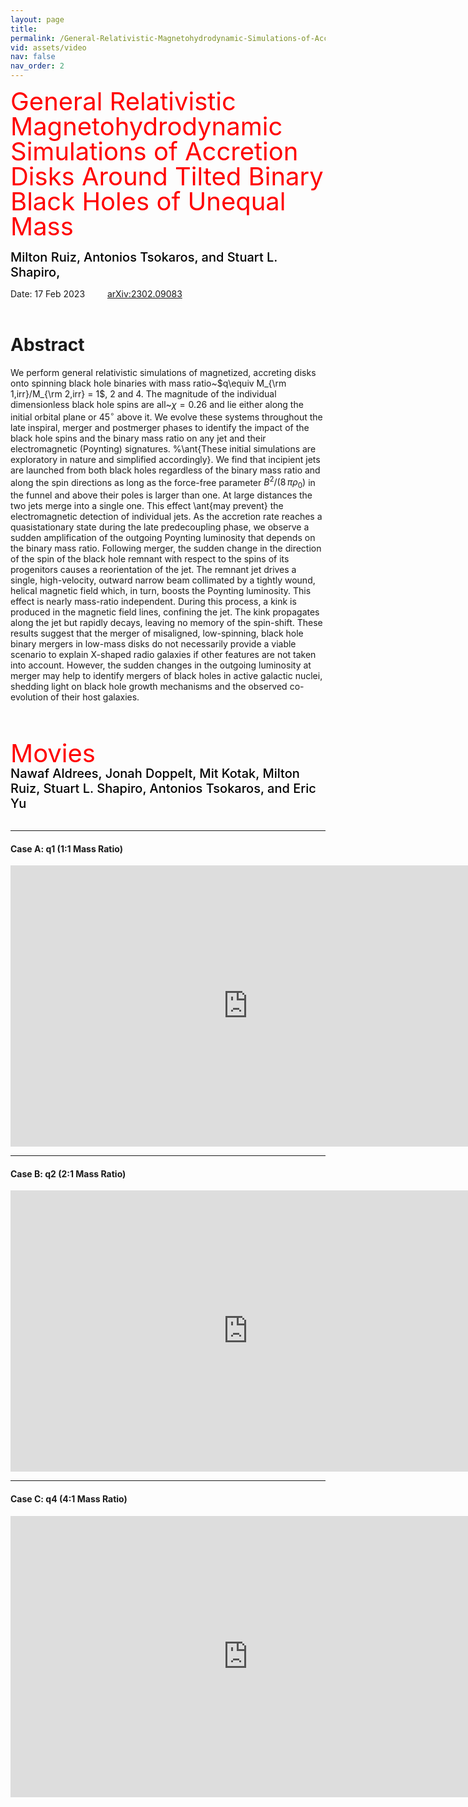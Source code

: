 ```yaml
---
layout: page
title: 
permalink: /General-Relativistic-Magnetohydrodynamic-Simulations-of-Accretion-Disks-Around-Tilted-Binary-Black-Holes-of-Unequal-Mass/
vid: assets/video
nav: false
nav_order: 2
---
```


<div class="alert alert-block alert-success">
     <span style="color:red;font-weight:400;font-size:40px;line-height:1em">
        General Relativistic Magnetohydrodynamic Simulations of Accretion Disks Around Tilted Binary Black Holes of Unequal Mass
     </span>
     <br/><br/>
     <span style="color:black;font-weight:500;font-size:20px">
    Milton Ruiz,
    Antonios Tsokaros, and
    Stuart L. Shapiro, 
     </span>
</div>

Date: 17 Feb 2023  &emsp;&emsp; [arXiv:2302.09083](https://arxiv.org/abs/2302.09083)
<br/><br/>


# Abstract 
  We perform general relativistic simulations of magnetized, accreting disks onto spinning black
  hole binaries with mass ratio~$q\equiv M_{\rm 1,irr}/M_{\rm 2,irr} = 1$, $2$ and $4$. The
  magnitude of the individual dimensionless black hole spins are all~$\chi= 0.26$ and lie either
  along the initial orbital plane or $45^\circ$ above it. We evolve these systems throughout the
  late inspiral, merger and postmerger phases to identify the impact of the black hole spins and
  the binary mass ratio on any jet and their electromagnetic (Poynting) signatures.
  %\ant{These initial simulations are exploratory in nature and simplified accordingly}.
  We find that
  incipient jets are launched from both black holes regardless of the binary mass ratio and along
  the spin directions as long as the force-free parameter $B^2/(8\,\pi\rho_0)$ in the funnel and
  above their poles is larger than one. At large distances the two jets merge into a single one.
  This effect \ant{may  prevent} the electromagnetic detection of individual jets. As the accretion
  rate reaches a quasistationary state during the late predecoupling phase, we observe a sudden
  amplification of the outgoing Poynting luminosity that depends on the binary mass ratio.
  Following merger, the sudden change in the direction of the spin of the black hole remnant with
  respect to the spins of its progenitors causes a reorientation of the jet. The remnant jet drives
  a single, high-velocity, outward narrow beam collimated by a tightly wound, helical magnetic
  field which, in turn, boosts the Poynting luminosity. This effect is nearly mass-ratio
  independent. During this process, a kink is produced in the magnetic field lines, confining the
  jet. The kink propagates along the jet but rapidly decays, leaving no memory of the spin-shift.
  These results suggest that the merger of misaligned, low-spinning, black hole binary mergers in
  low-mass disks
  do not necessarily
  provide a viable scenario to
  explain X-shaped radio galaxies if other
  features are not taken into account. However, the  sudden  changes in the outgoing luminosity
  at merger may help to identify mergers of black holes in active galactic nuclei, shedding light
  on black hole growth mechanisms and the observed co-evolution of their host galaxies.

<br/><br/>

<div class="alert alert-block alert-info">
     <span style="color:red;font-weight:400;font-size:40px;line-height:1em">
        Movies
     </span>
     <br/>
     <span style="color:black;font-weight:500;font-size:20px">
    Nawaf Aldrees,
    Jonah Doppelt,
    Mit Kotak,
    Milton Ruiz,
    Stuart L. Shapiro,
    Antonios Tsokaros, and
    Eric Yu
     </span>
</div>

<br/>

---
#### Case A: q1 (1:1 Mass Ratio)

<iframe width="760" height="450" src="https://www.youtube.com/embed/p1Tl5DDqNFw" frameborder="0" allowfullscreen></iframe>
<br/>

---
#### Case B: q2 (2:1 Mass Ratio)

<iframe width="760" height="450" src="https://www.youtube.com/embed/AR9ufnkRCTE" frameborder="0" allowfullscreen></iframe>
<br/>

---
#### Case C: q4 (4:1 Mass Ratio)

<iframe width="760" height="450" src="https://www.youtube.com/embed/ivg3DEhIkPA" frameborder="0" allowfullscreen></iframe>
<br/>
